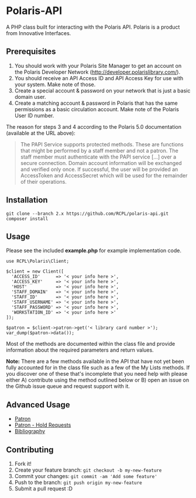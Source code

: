 # Polaris-API
A PHP class built for interacting with the Polaris API. Polaris is a product
from Innovative Interfaces.

## Prerequisites
1. You should work with your Polaris Site Manager to get an account on the
Polaris Developer Network (http://developer.polarislibrary.com/).
2. You should receive an API Access ID and API Access Key for use with your
system. Make note of those.
3. Create a special account & password on your network that is just a basic
domain user.
4. Create a matching account & password in Polaris that has the same permissions
as a basic circulation account. Make note of the Polaris User ID number.

The reason for steps 3 and 4 according to the Polaris 5.0 documentation
(available at the URL above):

>The PAPI Service supports protected methods. These are functions that might be
>performed by a staff member and not a patron. The staff member must
>authenticate with the PAPI service [...] over a secure connection. Domain
>account information will be exchanged and verified only once. If successful,
>the user will be provided an AccessToken and AccessSecret which will be used
>for the remainder of their operations.

## Installation
```
git clone --branch 2.x https://github.com/RCPL/polaris-api.git
composer install
```

## Usage

Please see the included **example.php** for example implementation code.

```
use RCPL\Polaris\Client;

$client = new Client([
  'ACCESS_ID'      => '< your info here >',
  'ACCESS_KEY'     => '< your info here >',
  'HOST'           => '< your info here >',
  'STAFF_DOMAIN'   => '< your info here >',
  'STAFF_ID'       => '< your info here >',
  'STAFF_USERNAME' => '< your info here >',
  'STAFF_PASSWORD' => '< your info here >',
  'WORKSTATION_ID' => '< your info here >'
]);

$patron = $client->patron->get('< library card number >');
var_dump($patron->data());
```

Most of the methods are documented within the class file and provide information
about the required parameters and return values.

**Note:** There are a few methods available in the API that have not yet been
fully accounted for in the class file such as a few of the My Lists methods.
If you discover one of these that's incomplete that you need help with please
either A) contribute using the method outlined below or B) open an issue on
the Github issue queue and request support with it.

## Advanced Usage

* [Patron](docs/PATRON.md)
* [Patron - Hold Requests](docs/PATRON-HOLDREQUESTS.md)
* [Bibliography](docs/BIB.md)

## Contributing
1. Fork it!
2. Create your feature branch: `git checkout -b my-new-feature`
3. Commit your changes: `git commit -am 'Add some feature'`
4. Push to the branch: `git push origin my-new-feature`
5. Submit a pull request :D
